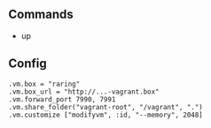 ## Commands
- up

## Config 

```
.vm.box = "raring"
.vm.box_url = "http://...-vagrant.box"
.vm.forward_port 7990, 7991
.vm.share_folder("vagrant-root", "/vagrant", ".")
.vm.customize ["modifyvm", :id, "--memory", 2048]
```
